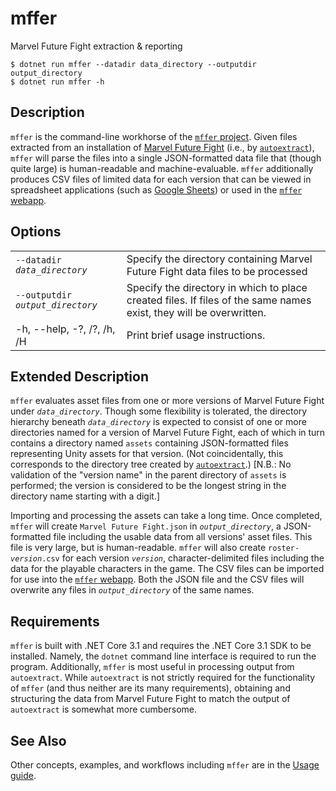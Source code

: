 # mffer

Marvel Future Fight extraction & reporting

```shell
$ dotnet run mffer --datadir data_directory --outputdir output_directory
$ dotnet run mffer -h
```

## Description

`mffer` is the command-line workhorse of the [`mffer`
project](https://github.com/therealchjones/mffer). Given files extracted from an
installation of [Marvel Future Fight](http://www.marvelfuturefight.com) (i.e.,
by [`autoextract`](autoextract.md)), `mffer` will parse the files into a single
JSON-formatted data file that (though quite large) is human-readable and
machine-evaluable. `mffer` additionally produces CSV files of limited data for
each version that can be viewed in spreadsheet applications (such as [Google
Sheets](https://sheets.google.com)) or used in the [`mffer` webapp](webapp.md).

## Options

|                                     |                                                                                                                    |
| ----------------------------------- | ------------------------------------------------------------------------------------------------------------------ |
| `--datadir ` _`data_directory`_     | Specify the directory containing Marvel Future Fight data files to be processed                                    |
| `--outputdir ` _`output_directory`_ | Specify the directory in which to place created files. If files of the same names exist, they will be overwritten. |
| -h, --help, -?, /?, /h, /H          | Print brief usage instructions.                                                                                    |

## Extended Description

`mffer` evaluates asset files from one or more versions of Marvel Future Fight
under _`data_directory`_. Though some flexibility is tolerated, the directory
hierarchy beneath _`data_directory`_ is expected to consist of one or more
directories named for a version of Marvel Future Fight, each of which in turn
contains a directory named `assets` containing JSON-formatted files representing
Unity assets for that version. (Not coincidentally, this corresponds to the
directory tree created by [`autoextract`](autoextract.md).) [N.B.: No validation
of the "version name" in the parent directory of `assets` is performed; the
version is considered to be the longest string in the directory name starting
with a digit.]

Importing and processing the assets can take a long time. Once completed,
`mffer` will create `Marvel Future Fight.json` in _`output_directory`_, a
JSON-formatted file including the usable data from all versions' asset files.
This file is very large, but is human-readable. `mffer` will also create
`roster-`_`version`_`.csv` for each version _`version`_, character-delimited
files including the data for the playable characters in the game. The CSV files
can be imported for use into the [`mffer` webapp](webapp.md). Both the JSON file
and the CSV files will overwrite any files in _`output_directory`_ of the same
names.

## Requirements

`mffer` is built with .NET Core 3.1 and requires the .NET Core 3.1 SDK to be
installed. Namely, the `dotnet` command line interface is required to run the
program. Additionally, `mffer` is most useful in processing output from
`autoextract`. While `autoextract` is not strictly required for the
functionality of `mffer` (and thus neither are its many requirements), obtaining
and structuring the data from Marvel Future Fight to match the output of
`autoextract` is somewhat more cumbersome.

## See Also

Other concepts, examples, and workflows including `mffer` are in the [Usage guide](USAGE.md).
